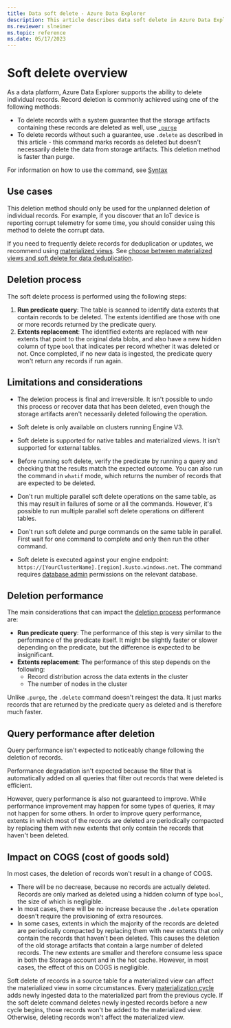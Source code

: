 ```yaml
---
title: Data soft delete - Azure Data Explorer
description: This article describes data soft delete in Azure Data Explorer.
ms.reviewer: slneimer
ms.topic: reference
ms.date: 05/17/2023
---
```

# Soft delete overview

As a data platform, Azure Data Explorer supports the ability to delete individual records. Record deletion is commonly achieved using one of the following methods:

* To delete records with a system guarantee that the storage artifacts containing these records are deleted as well, use [`.purge`](./data-purge.md)
* To delete records without such a guarantee, use `.delete` as described in this article - this command marks records as deleted but doesn't necessarily delete the data from storage artifacts. This deletion method is faster than purge. 

For information on how to use the command, see [Syntax](../management/soft-delete-command.md)

## Use cases

This deletion method should only be used for the unplanned deletion of individual records. For example, if you discover that an IoT device is reporting corrupt telemetry for some time, you should consider using this method to delete the corrupt data.

If you need to frequently delete records for deduplication or updates, we recommend using [materialized views](../management/materialized-views/materialized-view-overview.md). See [choose between materialized views and soft delete for data deduplication](../../dealing-with-duplicates.md#choose-between-materialized-views-and-soft-delete-for-data-deduplication).

## Deletion process

The soft delete process is performed using the following steps:

1. **Run predicate query**: The table is scanned to identify data extents that contain records to be deleted. The extents identified are those with one or more records returned by the predicate query.
1. **Extents replacement**: The identified extents are replaced with new extents that point to the original data blobs, and also have a new hidden column of type `bool` that indicates per record whether it was deleted or not. Once completed, if no new data is ingested, the predicate query won't return any records if run again.

## Limitations and considerations

* The deletion process is final and irreversible. It isn't possible to undo this process or recover data that has been deleted, even though the storage artifacts aren't necessarily deleted following the operation.

* Soft delete is only available on clusters running Engine V3.

* Soft delete is supported for native tables and materialized views. It isn't supported for external tables.

* Before running soft delete, verify the predicate by running a query and checking that the results match the expected outcome. You can also run the command in `whatif` mode, which returns the number of records that are expected to be deleted.

* Don't run multiple parallel soft delete operations on the same table, as this may result in failures of some or all the commands. However, it's possible to run multiple parallel soft delete operations on different tables.

* Don't run soft delete and purge commands on the same table in parallel. First wait for one command to complete and only then run the other command.

* Soft delete is executed against your engine endpoint: `https://[YourClusterName].[region].kusto.windows.net`. The command requires [database admin](../management/access-control/role-based-access-control.md) permissions on the relevant database.

## Deletion performance

The main considerations that can impact the [deletion process](#deletion-process) performance are:

* **Run predicate query**: The performance of this step is very similar to the performance of the predicate itself. It might be slightly faster or slower depending on the predicate, but the difference is expected to be insignificant.
* **Extents replacement**: The performance of this step depends on the following:
    * Record distribution across the data extents in the cluster
    * The number of nodes in the cluster

Unlike `.purge`, the `.delete` command doesn't reingest the data. It just marks records that are returned by the predicate query as deleted and is therefore much faster.

## Query performance after deletion

Query performance isn't expected to noticeably change following the deletion of records.

Performance degradation isn't expected because the filter that is automatically added on all queries that filter out records that were deleted is efficient.

However, query performance is also not guaranteed to improve. While performance improvement may happen for some types of queries, it may not happen for some others. In order to improve query performance, extents in which most of the records are deleted are periodically compacted by replacing them with new extents that only contain the records that haven't been deleted.

## Impact on COGS (cost of goods sold)

In most cases, the deletion of records won't result in a change of COGS.

* There will be no decrease, because no records are actually deleted. Records are only marked as deleted using a hidden column of type `bool`, the size of which is negligible.
* In most cases, there will be no increase because the `.delete` operation doesn't require the provisioning of extra resources.
* In some cases, extents in which the majority of the records are deleted are periodically compacted by replacing them with new extents that only contain the records that haven't been deleted. This causes the deletion of the old storage artifacts that contain a large number of deleted records. The new extents are smaller and therefore consume less space in both the Storage account and in the hot cache. However, in most cases, the effect of this on COGS is negligible.


Soft delete of records in a source table for a materialized view can affect the materialized view in some circumstances. Every [materialization cycle](../management/materialized-views/materialized-view-overview.md#how-materialized-views-work) adds newly ingested data to the materialized part from the previous cycle. If the soft delete command deletes newly ingested records before a new cycle begins, those records won't be added to the materialized view. Otherwise, deleting records won't affect the materialized view.
